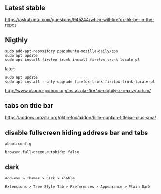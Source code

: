 ## Latest stable

https://askubuntu.com/questions/945244/when-will-firefox-55-be-in-the-repos

## Nigthly

```shell
sudo add-apt-repository ppa:ubuntu-mozilla-daily/ppa
sudo apt update
sudo apt install firefox-trunk install firefox-trunk-locale-pl
```

later:

```
sudo apt update
sudo apt install --only-upgrade firefox-trunk firefox-trunk-locale-pl
```

http://www.ubuntu-pomoc.org/instalacja-firefox-nightly-z-repozytorium/

## tabs on title bar

https://addons.mozilla.org/pl/firefox/addon/hide-caption-titlebar-plus-sma/

## disable fullscreen hiding address bar and tabs

`about:config`

`browser.fullscreen.autohide: false`

## dark

`Add-ons > Themes > Dark > Enable`

`Extensions > Tree Style Tab > Preferences > Appearance > Plain Dark`
